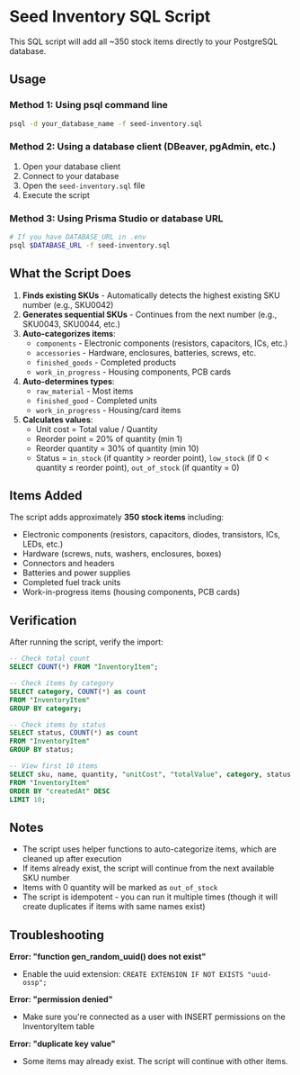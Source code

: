 # Seed Inventory SQL Script

This SQL script will add all ~350 stock items directly to your PostgreSQL database.

## Usage

### Method 1: Using psql command line
```bash
psql -d your_database_name -f seed-inventory.sql
```

### Method 2: Using a database client (DBeaver, pgAdmin, etc.)
1. Open your database client
2. Connect to your database
3. Open the `seed-inventory.sql` file
4. Execute the script

### Method 3: Using Prisma Studio or database URL
```bash
# If you have DATABASE_URL in .env
psql $DATABASE_URL -f seed-inventory.sql
```

## What the Script Does

1. **Finds existing SKUs** - Automatically detects the highest existing SKU number (e.g., SKU0042)
2. **Generates sequential SKUs** - Continues from the next number (e.g., SKU0043, SKU0044, etc.)
3. **Auto-categorizes items**:
   - `components` - Electronic components (resistors, capacitors, ICs, etc.)
   - `accessories` - Hardware, enclosures, batteries, screws, etc.
   - `finished_goods` - Completed products
   - `work_in_progress` - Housing components, PCB cards
4. **Auto-determines types**:
   - `raw_material` - Most items
   - `finished_good` - Completed units
   - `work_in_progress` - Housing/card items
5. **Calculates values**:
   - Unit cost = Total value / Quantity
   - Reorder point = 20% of quantity (min 1)
   - Reorder quantity = 30% of quantity (min 10)
   - Status = `in_stock` (if quantity > reorder point), `low_stock` (if 0 < quantity ≤ reorder point), `out_of_stock` (if quantity = 0)

## Items Added

The script adds approximately **350 stock items** including:
- Electronic components (resistors, capacitors, diodes, transistors, ICs, LEDs, etc.)
- Hardware (screws, nuts, washers, enclosures, boxes)
- Connectors and headers
- Batteries and power supplies
- Completed fuel track units
- Work-in-progress items (housing components, PCB cards)

## Verification

After running the script, verify the import:

```sql
-- Check total count
SELECT COUNT(*) FROM "InventoryItem";

-- Check items by category
SELECT category, COUNT(*) as count 
FROM "InventoryItem" 
GROUP BY category;

-- Check items by status
SELECT status, COUNT(*) as count 
FROM "InventoryItem" 
GROUP BY status;

-- View first 10 items
SELECT sku, name, quantity, "unitCost", "totalValue", category, status 
FROM "InventoryItem" 
ORDER BY "createdAt" DESC 
LIMIT 10;
```

## Notes

- The script uses helper functions to auto-categorize items, which are cleaned up after execution
- If items already exist, the script will continue from the next available SKU number
- Items with 0 quantity will be marked as `out_of_stock`
- The script is idempotent - you can run it multiple times (though it will create duplicates if items with same names exist)

## Troubleshooting

**Error: "function gen_random_uuid() does not exist"**
- Enable the uuid extension: `CREATE EXTENSION IF NOT EXISTS "uuid-ossp";`

**Error: "permission denied"**
- Make sure you're connected as a user with INSERT permissions on the InventoryItem table

**Error: "duplicate key value"**
- Some items may already exist. The script will continue with other items.

